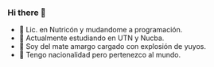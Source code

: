 ### Hi there 👋
- 🔭 Lic. en Nutricón y mudandome a programación.
- 🔭 Actualmente estudiando en UTN y Nucba.
- 👯 Soy del mate amargo cargado con explosión de yuyos.
- 👯 Tengo nacionalidad pero pertenezco al mundo.
